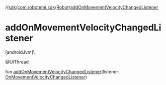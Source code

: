 //[sdk](../../../index.md)/[com.robotemi.sdk](../index.md)/[Robot](index.md)/[addOnMovementVelocityChangedListener](add-on-movement-velocity-changed-listener.md)

# addOnMovementVelocityChangedListener

[androidJvm]\

@UiThread

fun [addOnMovementVelocityChangedListener](add-on-movement-velocity-changed-listener.md)(listener: [OnMovementVelocityChangedListener](../../com.robotemi.sdk.listeners/-on-movement-velocity-changed-listener/index.md))
